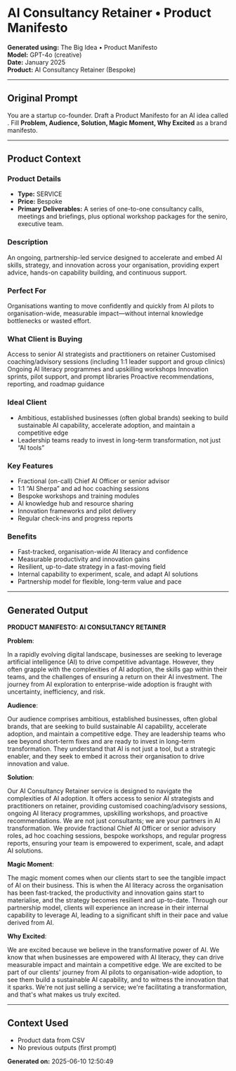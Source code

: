 # AI Consultancy Retainer • Product Manifesto

**Generated using:** The Big Idea • Product Manifesto  
**Model:** GPT-4o (creative)  
**Date:** January 2025  
**Product:** AI Consultancy Retainer (Bespoke)

---

## Original Prompt
You are a startup co-founder. Draft a Product Manifesto for an AI idea called **<n>**. Fill **Problem, Audience, Solution, Magic Moment, Why Excited** as a brand manifesto.

---

## Product Context

### **Product Details**
- **Type:** SERVICE
- **Price:** Bespoke
- **Primary Deliverables:** A series of one-to-one consultancy calls, meetings and briefings, plus optional workshop packages for the seniro, executive team.

### **Description**
An ongoing, partnership-led service designed to accelerate and embed AI skills, strategy, and innovation across your organisation, providing expert advice, hands-on capability building, and continuous support.⁠

### **Perfect For**
Organisations wanting to move confidently and quickly from AI pilots to organisation-wide, measurable impact—without internal knowledge bottlenecks or wasted effort.

### **What Client is Buying**
Access to senior AI strategists and practitioners on retainer
Customised coaching/advisory sessions (including 1:1 leader support and group clinics)
Ongoing AI literacy programmes and upskilling workshops
Innovation sprints, pilot support, and prompt libraries
Proactive recommendations, reporting, and roadmap guidance

### **Ideal Client**
- Ambitious, established businesses (often global brands) 
seeking to build sustainable AI capability, accelerate adoption, and maintain a competitive edge
- Leadership teams ready to invest in long-term transformation, not just “AI tools”

### **Key Features**
- Fractional (on-call) Chief AI Officer or senior advisor
- 1:1 “AI Sherpa” and ad hoc coaching sessions
- Bespoke workshops and training modules
- AI knowledge hub and resource sharing
- Innovation frameworks and pilot delivery
- Regular check-ins and progress reports⁠

### **Benefits**
- Fast-tracked, organisation-wide AI literacy and confidence
- Measurable productivity and innovation gains
- Resilient, up-to-date strategy in a fast-moving field
- Internal capability to experiment, scale, and adapt AI solutions
- Partnership model for flexible, long-term value and pace

---

## Generated Output

**PRODUCT MANIFESTO: AI CONSULTANCY RETAINER**

**Problem**: 

In a rapidly evolving digital landscape, businesses are seeking to leverage artificial intelligence (AI) to drive competitive advantage. However, they often grapple with the complexities of AI adoption, the skills gap within their teams, and the challenges of ensuring a return on their AI investment. The journey from AI exploration to enterprise-wide adoption is fraught with uncertainty, inefficiency, and risk.

**Audience**: 

Our audience comprises ambitious, established businesses, often global brands, that are seeking to build sustainable AI capability, accelerate adoption, and maintain a competitive edge. They are leadership teams who see beyond short-term fixes and are ready to invest in long-term transformation. They understand that AI is not just a tool, but a strategic enabler, and they seek to embed it across their organisation to drive innovation and value.

**Solution**: 

Our AI Consultancy Retainer service is designed to navigate the complexities of AI adoption. It offers access to senior AI strategists and practitioners on retainer, providing customised coaching/advisory sessions, ongoing AI literacy programmes, upskilling workshops, and proactive recommendations. We are not just consultants; we are your partners in AI transformation. We provide fractional Chief AI Officer or senior advisory roles, ad hoc coaching sessions, bespoke workshops, and regular progress reports, ensuring your team is empowered to experiment, scale, and adapt AI solutions.

**Magic Moment**: 

The magic moment comes when our clients start to see the tangible impact of AI on their business. This is when the AI literacy across the organisation has been fast-tracked, the productivity and innovation gains start to materialise, and the strategy becomes resilient and up-to-date. Through our partnership model, clients will experience an increase in their internal capability to leverage AI, leading to a significant shift in their pace and value derived from AI.

**Why Excited**: 

We are excited because we believe in the transformative power of AI. We know that when businesses are empowered with AI literacy, they can drive measurable impact and maintain a competitive edge. We are excited to be part of our clients' journey from AI pilots to organisation-wide adoption, to see them build a sustainable AI capability, and to witness the innovation that it sparks. We're not just selling a service; we're facilitating a transformation, and that's what makes us truly excited.

---

## Context Used
- Product data from CSV
- No previous outputs (first prompt)

**Generated on:** 2025-06-10 12:50:49
